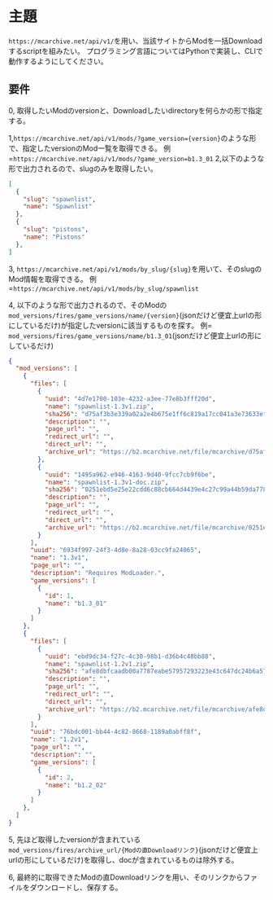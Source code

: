 # 主題

`https://mcarchive.net/api/v1/`を用い、当該サイトからModを一括Downloadするscriptを組みたい。
プログラミング言語についてはPythonで実装し、CLIで動作するようにしてください。

## 要件

0, 取得したいModのversionと、Downloadしたいdirectoryを何らかの形で指定する。

1,`https://mcarchive.net/api/v1/mods/?game_version={version}`のような形で、指定したversionのMod一覧を取得できる。
    例=`https://mcarchive.net/api/v1/mods/?game_version=b1.3_01`
2,以下のような形で出力されるので、slugのみを取得したい。

```json
[
  {
    "slug": "spawnlist",
    "name": "Spawnlist"
  },
  {
    "slug": "pistons",
    "name": "Pistons"
  },
]
```

3, `https://mcarchive.net/api/v1/mods/by_slug/{slug}`を用いて、そのslugのMod情報を取得できる。
    例=`https://mcarchive.net/api/v1/mods/by_slug/spawnlist`

4, 以下のような形で出力されるので、そのModの`mod_versions/fires/game_versions/name/{version}`(jsonだけど便宜上urlの形にしているだけ)が指定したversionに該当するものを探す。
    例= `mod_versions/fires/game_versions/name/b1.3_01`(jsonだけど便宜上urlの形にしているだけ)

```json
{
  "mod_versions": [
    {
      "files": [
        {
          "uuid": "4d7e1700-103e-4232-a3ee-77e8b3fff20d",
          "name": "spawnlist-1.3v1.zip",
          "sha256": "d75af3b3e339a02a2e4b675e1ff6c819a17cc041a3e73633ef7ffe963abced10",
          "description": "",
          "page_url": "",
          "redirect_url": "",
          "direct_url": "",
          "archive_url": "https://b2.mcarchive.net/file/mcarchive/d75af3b3e339a02a2e4b675e1ff6c819a17cc041a3e73633ef7ffe963abced10/spawnlist-1.3v1.zip"
        },
        {
          "uuid": "1495a962-e946-4163-9d40-9fcc7cb9f6be",
          "name": "spawnlist-1.3v1-doc.zip",
          "sha256": "0251ebd5e25e22cdd6c88cb664d4439e4c27c99a44b59da7780ba8a268b92df4",
          "description": "",
          "page_url": "",
          "redirect_url": "",
          "direct_url": "",
          "archive_url": "https://b2.mcarchive.net/file/mcarchive/0251ebd5e25e22cdd6c88cb664d4439e4c27c99a44b59da7780ba8a268b92df4/spawnlist-1.3v1-doc.zip"
        }
      ],
      "uuid": "6934f997-24f3-4d8e-8a28-03cc9fa24065",
      "name": "1.3v1",
      "page_url": "",
      "description": "Requires ModLoader.",
      "game_versions": [
        {
          "id": 1,
          "name": "b1.3_01"
        }
      ]
    },
    {
      "files": [
        {
          "uuid": "ebd9dc34-f27c-4c30-98b1-d36b4c48bb88",
          "name": "spawnlist-1.2v1.zip",
          "sha256": "afe8dbfcaadb00a7787eabe57957293223e43c647dc24b6a57027ba446165b4b",
          "description": "",
          "page_url": "",
          "redirect_url": "",
          "direct_url": "",
          "archive_url": "https://b2.mcarchive.net/file/mcarchive/afe8dbfcaadb00a7787eabe57957293223e43c647dc24b6a57027ba446165b4b/spawnlist-1.2v1.zip"
        }
      ],
      "uuid": "76bdc001-bb44-4c82-8668-1189a0abff8f",
      "name": "1.2v1",
      "page_url": "",
      "description": "",
      "game_versions": [
        {
          "id": 2,
          "name": "b1.2_02"
        }
      ]
    },
  ]
}
```

5, 先ほど取得したversionが含まれている`mod_versions/fires/archive_url/{Modの直Downloadリンク}`(jsonだけど便宜上urlの形にしているだけ)を取得し、docが含まれているものは除外する。

6, 最終的に取得できたModの直Downloadリンクを用い、そのリンクからファイルをダウンロードし、保存する。
